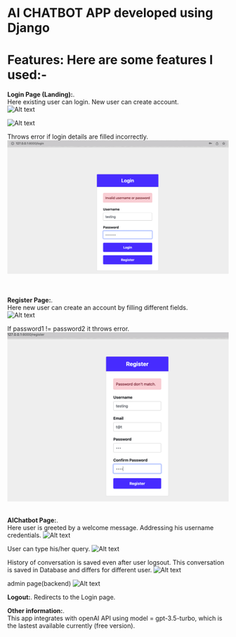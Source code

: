 # AI CHATBOT APP developed using Django

**Features:** Here are some features I used:-
=======
**Login Page (Landing):**.   
Here existing user can login. New user can create account. &nbsp;     
![Alt text](Attachments/loginPage1.jpeg?raw=true)&nbsp; 
&nbsp; 

![Alt text](Attachments/loginPage.jpeg?raw=true)&nbsp; 


Throws error if login details are filled incorrectly. 
![Alt text](Attachments/loginError.png?raw=true)&nbsp; 

&nbsp;  
**Register Page:**.    
Here new user can create an account by filling different fields.  
![Alt text](Attachments/registerPage.jpeg?raw=true)&nbsp;   

If password1 != password2 it throws error.  
![Alt text](Attachments/registerError.png?raw=true)&nbsp;   
  

**AIChatbot Page:**.    
Here user is greeted by a welcome message. Addressing his username credentials.
![Alt text](Attachments/PreWelcomeMsg.jpeg?raw=true)&nbsp;   

User can type his/her query.
![Alt text](Attachments/User2.jpeg?raw=true)&nbsp;   

History of conversation is saved even after user logsout. This conversation is saved in Database
and differs for different user. 
![Alt text](Attachments/HistoryOfConv.jpeg?raw=true)&nbsp; 

admin page(backend)
![Alt text](Attachments/adminpage.jpeg?raw=true)&nbsp; 


**Logout:**. 
Redirects to the Login page.



**Other information:**.  
This app integrates with openAI API using model = gpt-3.5-turbo, which is the lastest available currently (free version). 

